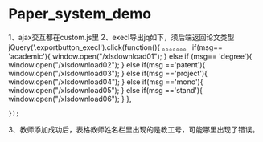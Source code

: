 # Paper_system_demo
1、ajax交互都在custom.js里
2、execl导出jq如下，须后端返回论文类型
jQuery('.exportbutton_execl').click(function(){
		 。。。。。。。
					    if(msg== 'academic'){
					            window.open("/xlsdownload01");
					        }
					        else if (msg== 'degree'){ 
					            window.open("/xlsdownload02");
					        }
					        else if(msg =='patent'){
					            window.open("/xlsdownload03");
					        }
					        else if(msg =='project'){ 
					            window.open("/xlsdownload04");
					        }
					        else if(msg =='mono'){ 
					            window.open("/xlsdownload05");
					        }
					        else if(msg =='stand'){ 
					            window.open("/xlsdownload06");
					        }
					   }, 
				      					 
	});
3、教师添加成功后，表格教师姓名栏里出现的是教工号，可能哪里出现了错误。
